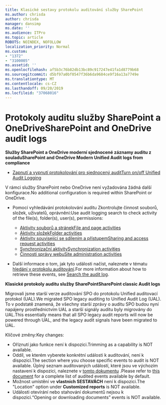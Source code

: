 ```yaml
---
title: Klasické sestavy protokolu auditování služby SharePoint
ms.author: chrisda
author: chrisda
manager: dansimp
ms.date: ''
ms.audience: ITPro
ms.topic: article
ROBOTS: NOINDEX, NOFOLLOW
localization_priority: Normal
ms.custom:
- "1372"
- "3100005"
ms.assetid: ''
ms.openlocfilehash: af5b3c76b82db13bc89c917247e41fa1d8779b68
ms.sourcegitcommit: d5bf97a0bf0547f36b6da9684ce9f16a13a7749e
ms.translationtype: MT
ms.contentlocale: cs-CZ
ms.lasthandoff: 09/20/2019
ms.locfileid: "37068016"
---
```

# <a name="sharepoint-and-onedrive-audit-logs"></a><span data-ttu-id="81cff-102">Protokoly auditu služby SharePoint a OneDrive</span><span class="sxs-lookup"><span data-stu-id="81cff-102">SharePoint and OneDrive audit logs</span></span>

<span data-ttu-id="81cff-103">**Služby SharePoint a OneDrive moderní sjednocené záznamy auditu z souladu**</span><span class="sxs-lookup"><span data-stu-id="81cff-103">**SharePoint and OneDrive Modern Unified Audit logs from compliance**</span></span>

- [<span data-ttu-id="81cff-104">Zapnutí a vypnutí protokolování pro sjednocený audit</span><span class="sxs-lookup"><span data-stu-id="81cff-104">Turn on/off Unified Audit Logging</span></span>](https://docs.microsoft.com/office365/securitycompliance/turn-audit-log-search-on-or-off) 

<span data-ttu-id="81cff-105">V rámci služby SharePoint nebo OneDrive není vyžadována žádná další konfigurace.</span><span class="sxs-lookup"><span data-stu-id="81cff-105">No additional configuration is required within SharePoint or OneDrive.</span></span>

- <span data-ttu-id="81cff-106">Pomocí vyhledávání protokolování auditu Zkontrolujte činnost souborů, složek, uživatelů, oprávnění:</span><span class="sxs-lookup"><span data-stu-id="81cff-106">Use audit logging search to check activity of the file(s), folder(s), user(s), permissions:</span></span>

    - [<span data-ttu-id="81cff-107">Aktivity souborů a stránek</span><span class="sxs-lookup"><span data-stu-id="81cff-107">File and page activities</span></span>](https://docs.microsoft.com/office365/securitycompliance/search-the-audit-log-in-security-and-compliance)
    - [<span data-ttu-id="81cff-108">Aktivity složek</span><span class="sxs-lookup"><span data-stu-id="81cff-108">Folder activities</span></span>](https://docs.microsoft.com/office365/securitycompliance/search-the-audit-log-in-security-and-compliance#folder-activities)
    - [<span data-ttu-id="81cff-109">Aktivity související se sdílením a přístupem</span><span class="sxs-lookup"><span data-stu-id="81cff-109">Sharing and access request activities</span></span>](https://docs.microsoft.com/office365/securitycompliance/search-the-audit-log-in-security-and-compliance#sharing-and-access-request-activities)
    - [<span data-ttu-id="81cff-110">Synchronizační aktivity</span><span class="sxs-lookup"><span data-stu-id="81cff-110">Synchronization activities</span></span>](https://docs.microsoft.com/office365/securitycompliance/search-the-audit-log-in-security-and-compliance#synchronization-activities)
    - [<span data-ttu-id="81cff-111">Činnosti správy webu</span><span class="sxs-lookup"><span data-stu-id="81cff-111">Site administration activities</span></span>](https://docs.microsoft.com/office365/securitycompliance/search-the-audit-log-in-security-and-compliance#site-administration-activities)
- <span data-ttu-id="81cff-112">Další informace o tom, jak tyto události načíst, naleznete v tématu [hledání v protokolu auditování](https://docs.microsoft.com/office365/securitycompliance/search-the-audit-log-in-security-and-compliance#search-the-audit-log).</span><span class="sxs-lookup"><span data-stu-id="81cff-112">For more information about how to retrieve these events, see [Search the audit log](https://docs.microsoft.com/office365/securitycompliance/search-the-audit-log-in-security-and-compliance#search-the-audit-log).</span></span>

<span data-ttu-id="81cff-113">**Klasické protokoly auditu služby SharePoint**</span><span class="sxs-lookup"><span data-stu-id="81cff-113">**SharePoint classic Audit logs**</span></span>

<span data-ttu-id="81cff-114">Migrovali jsme starší verze auditování SPO do protokolu Unified auditovací protokol (UAL).</span><span class="sxs-lookup"><span data-stu-id="81cff-114">We migrated SPO legacy auditing to Unified Audit Log (UAL).</span></span> <span data-ttu-id="81cff-115">To v podstatě znamená, že všechny starší zprávy o auditu SPO budou nyní napájeny prostřednictvím UAL a starší signály auditu byly migrovány do UAL.</span><span class="sxs-lookup"><span data-stu-id="81cff-115">This essentially means that all SPO legacy audit reports will now be powered through UAL, and the legacy audit signals have been migrated to UAL.</span></span>

<span data-ttu-id="81cff-116">Klíčové změny:</span><span class="sxs-lookup"><span data-stu-id="81cff-116">Key changes:</span></span>

- <span data-ttu-id="81cff-117">Oříznutí jako funkce není k dispozici.</span><span class="sxs-lookup"><span data-stu-id="81cff-117">Trimming as a capability is NOT available.</span></span>
- <span data-ttu-id="81cff-118">Oddíl, ve kterém vyberete konkrétní události k auditování, není k dispozici.</span><span class="sxs-lookup"><span data-stu-id="81cff-118">The section where you choose specific events to audit is NOT available.</span></span> <span data-ttu-id="81cff-119">Úplný seznam auditovaných událostí, které jsou ve výchozím nastavení k dispozici, naleznete v [tomto dokumentu](https://docs.microsoft.com/office365/securitycompliance/search-the-audit-log-in-security-and-compliance) .</span><span class="sxs-lookup"><span data-stu-id="81cff-119">Please refer to [this document](https://docs.microsoft.com/office365/securitycompliance/search-the-audit-log-in-security-and-compliance) for a complete list of audited events available by default.</span></span>
- <span data-ttu-id="81cff-120">Možnost umístění ve **vlastních SESTAVÁCH** není k dispozici.</span><span class="sxs-lookup"><span data-stu-id="81cff-120">The "Location" option under **Customized reports** is NOT available.</span></span> 
- <span data-ttu-id="81cff-121">Události otevírání nebo stahování dokumentů nejsou k dispozici.</span><span class="sxs-lookup"><span data-stu-id="81cff-121">“Opening or downloading documents” events is NOT available.</span></span> 

